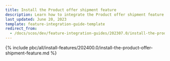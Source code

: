 ```yaml
---
title: Install the Product offer shipment feature
description: Learn how to integrate the Product offer shipment feature into your project
last_updated: June 20, 2023
template: feature-integration-guide-template
redirect_from:
  - /docs/scos/dev/feature-integration-guides/202307.0/install-the-product-offer-shipment-feature.html
---
```


{% include pbc/all/install-features/202400.0/install-the-product-offer-shipment-feature.md %} <!-- To edit, see /_includes/pbc/all/install-features/202400.0/install-the-product-offer-shipment-feature.md -->
